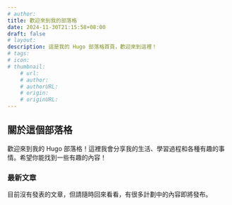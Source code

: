```yaml
---
# author: 
title: 歡迎來到我的部落格
date: 2024-11-30T21:15:58+08:00
draft: false
# layout: 
description: 這是我的 Hugo 部落格首頁，歡迎來到這裡！
# tags: 
# icon: 
# thumbnail: 
    # url: 
    # author: 
    # authorURL: 
    # origin: 
    # originURL: 
---
```

## 關於這個部落格
歡迎來到我的 Hugo 部落格！這裡我會分享我的生活、學習過程和各種有趣的事情。希望你能找到一些有趣的內容！

### 最新文章
目前沒有發表的文章，但請隨時回來看看，有很多計劃中的內容即將發布。